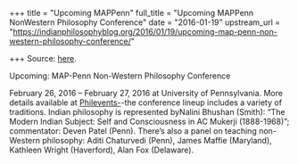 +++
title = "Upcoming MAPPenn"
full_title = "Upcoming MAPPenn NonWestern Philosophy Conference"
date = "2016-01-19"
upstream_url = "https://indianphilosophyblog.org/2016/01/19/upcoming-map-penn-non-western-philosophy-conference/"

+++
Source: [here](https://indianphilosophyblog.org/2016/01/19/upcoming-map-penn-non-western-philosophy-conference/).

Upcoming: MAP-Penn Non-Western Philosophy Conference

February 26, 2016 – February 27, 2016 at University of Pennsylvania.
More details available at
[Philevents-](http://philevents.org/event/show/20110)-the conference
lineup includes a variety of traditions. Indian philosophy is
represented byNalini Bhushan (Smith): “The Modern Indian Subject: Self
and Consciousness in AC Mukerji (1888-1968)”; commentator: Deven Patel
(Penn). There’s also a panel on teaching non-Western philosophy: Aditi
Chaturvedi (Penn), James Maffie (Maryland), Kathleen Wright (Haverford),
Alan Fox (Delaware).
